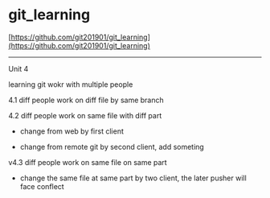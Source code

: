 # git_learning

[https://github.com/git201901/git_learning](https://github.com/git201901/git_learning)

---

Unit 4

learning git wokr with multiple people

4.1 diff people work on diff file by same branch

4.2 diff people work on same file with diff part

- change from web by first client

- change from remote git by second client, add someting

v4.3 diff people work on same file on same part

- change the same file at same part by two client, the later pusher will face conflect
